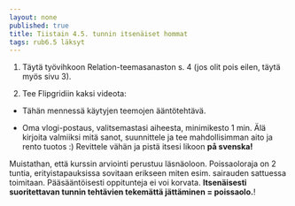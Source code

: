 ```yaml
---
layout: none
published: true
title: Tiistain 4.5. tunnin itsenäiset hommat
tags: rub6.5 läksyt
---
```

1. Täytä työvihkoon Relation-teemasanaston s. 4 (jos olit pois eilen, täytä myös sivu 3).

2. Tee Flipgridiin kaksi videota:

 - Tähän mennessä käytyjen teemojen ääntötehtävä.
 
 - Oma vlogi-postaus, valitsemastasi aiheesta, minimikesto 1 min. Älä kirjoita valmiiksi mitä sanot, suunnittele ja tee mahdollisimman aito ja rento tuotos :) Revittele vähän ja pistä itsesi likoon **på svenska!**
 
 Muistathan, että kurssin arviointi perustuu läsnäoloon. Poissaoloraja on 2 tuntia, erityistapauksissa sovitaan erikseen miten esim. sairauden sattuessa toimitaan. Pääsääntöisesti oppitunteja ei voi korvata. **Itsenäisesti suoritettavan tunnin tehtävien tekemättä jättäminen = poissaolo.**!
 